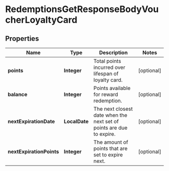 

# RedemptionsGetResponseBodyVoucherLoyaltyCard


## Properties

| Name | Type | Description | Notes |
|------------ | ------------- | ------------- | -------------|
|**points** | **Integer** | Total points incurred over lifespan of loyalty card. |  [optional] |
|**balance** | **Integer** | Points available for reward redemption. |  [optional] |
|**nextExpirationDate** | **LocalDate** | The next closest date when the next set of points are due to expire. |  [optional] |
|**nextExpirationPoints** | **Integer** | The amount of points that are set to expire next. |  [optional] |



